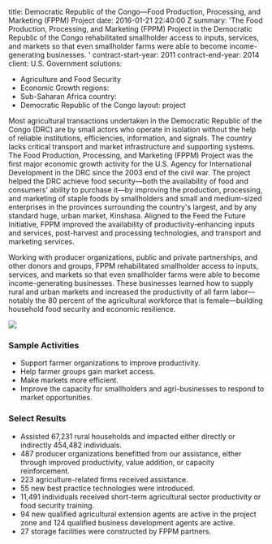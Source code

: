 
title: Democratic Republic of the Congo—Food Production, Processing, and Marketing
  (FPPM) Project
date: 2016-01-21 22:40:00 Z
summary: 'The Food Production, Processing, and Marketing (FPPM) Project in the Democratic
  Republic of the Congo rehabilitated smallholder access to inputs, services, and
  markets so that even smallholder farms were able to become income-generating businesses. '
contract-start-year: 2011
contract-end-year: 2014
client: U.S. Government
solutions:
- Agriculture and Food Security
- Economic Growth
regions:
- Sub-Saharan Africa
country:
- Democratic Republic of the Congo
layout: project


Most agricultural transactions undertaken in the Democratic Republic of the Congo (DRC) are by small actors who operate in isolation without the help of reliable institutions, efficiencies, information, and signals. The country lacks critical transport and market infrastructure and supporting systems. The Food Production, Processing, and Marketing (FPPM) Project was the first major economic growth activity for the U.S. Agency for International Development in the DRC since the 2003 end of the civil war. The project helped the DRC achieve food security—both the availability of food and consumers' ability to purchase it—by improving the production, processing, and marketing of staple foods by smallholders and small and medium-sized enterprises in the provinces surrounding the country's largest, and by any standard huge, urban market, Kinshasa. Aligned to the Feed the Future Initiative, FPPM improved the availability of productivity-enhancing inputs and services, post-harvest and processing technologies, and transport and marketing services.

Working with producer organizations, public and private partnerships, and other donors and groups, FPPM rehabilitated smallholder access to inputs, services, and markets so that even smallholder farms were able to become income-generating businesses. These businesses learned how to supply rural and urban markets and increased the productivity of all farm labor—notably the 80 percent of the agricultural workforce that is female—building household food security and economic resilience.

![][1]

### Sample Activities

* Support farmer organizations to improve productivity.
* Help farmer groups gain market access.
* Make markets more efficient.
* Improve the capacity for smallholders and agri-businesses to respond to market opportunities.

### Select Results

* Assisted 67,231 rural households and impacted either directly or indirectly 454,482 individuals.
* 487 producer organizations benefitted from our assistance, either through improved productivity, value addition, or capacity reinforcement.
* 223 agriculture-related firms received assistance.
* 55 new best practice technologies were introduced.
* 11,491 individuals received short-term agricultural sector productivity or food security training.
* 94 new qualified agricultural extension agents are active in the project zone and 124 qualified business development agents are active.
* 27 storage facilities were constructed by FPPM partners.

[1]: https://assetify-dai.com/projects/DRC-FPPM.jpg
